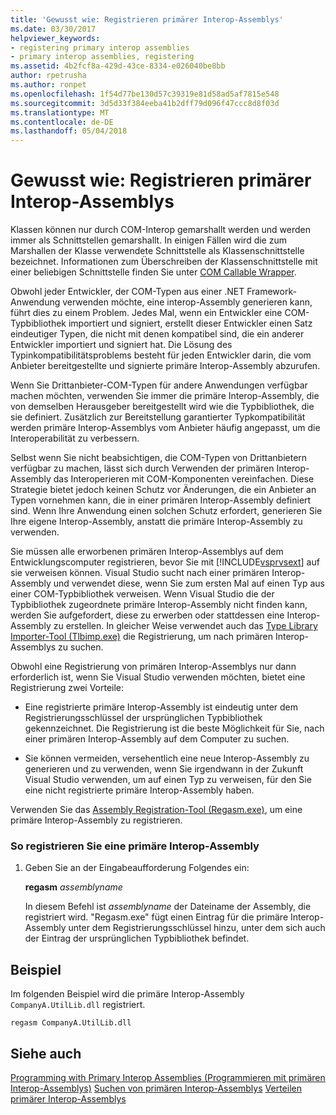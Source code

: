 ```yaml
---
title: 'Gewusst wie: Registrieren primärer Interop-Assemblys'
ms.date: 03/30/2017
helpviewer_keywords:
- registering primary interop assemblies
- primary interop assemblies, registering
ms.assetid: 4b2fcf8a-429d-43ce-8334-e026040be8bb
author: rpetrusha
ms.author: ronpet
ms.openlocfilehash: 1f54d77be130d57c39319e81d58ad5af7815e548
ms.sourcegitcommit: 3d5d33f384eeba41b2dff79d096f47ccc8d8f03d
ms.translationtype: MT
ms.contentlocale: de-DE
ms.lasthandoff: 05/04/2018
---
```

# <a name="how-to-register-primary-interop-assemblies"></a>Gewusst wie: Registrieren primärer Interop-Assemblys
Klassen können nur durch COM-Interop gemarshallt werden und werden immer als Schnittstellen gemarshallt. In einigen Fällen wird die zum Marshallen der Klasse verwendete Schnittstelle als Klassenschnittstelle bezeichnet. Informationen zum Überschreiben der Klassenschnittstelle mit einer beliebigen Schnittstelle finden Sie unter [COM Callable Wrapper](../../../docs/framework/interop/com-callable-wrapper.md).  
  
 Obwohl jeder Entwickler, der COM-Typen aus einer .NET Framework-Anwendung verwenden möchte, eine interop-Assembly generieren kann, führt dies zu einem Problem. Jedes Mal, wenn ein Entwickler eine COM-Typbibliothek importiert und signiert, erstellt dieser Entwickler einen Satz eindeutiger Typen, die nicht mit denen kompatibel sind, die ein anderer Entwickler importiert und signiert hat. Die Lösung des Typinkompatibilitätsproblems besteht für jeden Entwickler darin, die vom Anbieter bereitgestellte und signierte primäre Interop-Assembly abzurufen.  
  
 Wenn Sie Drittanbieter-COM-Typen für andere Anwendungen verfügbar machen möchten, verwenden Sie immer die primäre Interop-Assembly, die von demselben Herausgeber bereitgestellt wird wie die Typbibliothek, die sie definiert. Zusätzlich zur Bereitstellung garantierter Typkompatibilität werden primäre Interop-Assemblys vom Anbieter häufig angepasst, um die Interoperabilität zu verbessern.  
  
 Selbst wenn Sie nicht beabsichtigen, die COM-Typen von Drittanbietern verfügbar zu machen, lässt sich durch Verwenden der primären Interop-Assembly das Interoperieren mit COM-Komponenten vereinfachen. Diese Strategie bietet jedoch keinen Schutz vor Änderungen, die ein Anbieter an Typen vornehmen kann, die in einer primären Interop-Assembly definiert sind. Wenn Ihre Anwendung einen solchen Schutz erfordert, generieren Sie Ihre eigene Interop-Assembly, anstatt die primäre Interop-Assembly zu verwenden.  
  
 Sie müssen alle erworbenen primären Interop-Assemblys auf dem Entwicklungscomputer registrieren, bevor Sie mit [!INCLUDE[vsprvsext](../../../includes/vsprvsext-md.md)] auf sie verweisen können. Visual Studio sucht nach einer primären Interop-Assembly und verwendet diese, wenn Sie zum ersten Mal auf einen Typ aus einer COM-Typbibliothek verweisen. Wenn Visual Studio die der Typbibliothek zugeordnete primäre Interop-Assembly nicht finden kann, werden Sie aufgefordert, diese zu erwerben oder stattdessen eine Interop-Assembly zu erstellen. In gleicher Weise verwendet auch das [Type Library Importer-Tool (Tlbimp.exe)](../../../docs/framework/tools/tlbimp-exe-type-library-importer.md) die Registrierung, um nach primären Interop-Assemblys zu suchen.  
  
 Obwohl eine Registrierung von primären Interop-Assemblys nur dann erforderlich ist, wenn Sie Visual Studio verwenden möchten, bietet eine Registrierung zwei Vorteile:  
  
-   Eine registrierte primäre Interop-Assembly ist eindeutig unter dem Registrierungsschlüssel der ursprünglichen Typbibliothek gekennzeichnet. Die Registrierung ist die beste Möglichkeit für Sie, nach einer primären Interop-Assembly auf dem Computer zu suchen.  
  
-   Sie können vermeiden, versehentlich eine neue Interop-Assembly zu generieren und zu verwenden, wenn Sie irgendwann in der Zukunft Visual Studio verwenden, um auf einen Typ zu verweisen, für den Sie eine nicht registrierte primäre Interop-Assembly haben.  
  
 Verwenden Sie das [Assembly Registration-Tool (Regasm.exe)](../../../docs/framework/tools/regasm-exe-assembly-registration-tool.md), um eine primäre Interop-Assembly zu registrieren.  
  
### <a name="to-register-a-primary-interop-assembly"></a>So registrieren Sie eine primäre Interop-Assembly  
  
1.  Geben Sie an der Eingabeaufforderung Folgendes ein:  
  
     **regasm** *assemblyname*  
  
     In diesem Befehl ist *assemblyname* der Dateiname der Assembly, die registriert wird. "Regasm.exe" fügt einen Eintrag für die primäre Interop-Assembly unter dem Registrierungsschlüssel hinzu, unter dem sich auch der Eintrag der ursprünglichen Typbibliothek befindet.  
  
## <a name="example"></a>Beispiel  
 Im folgenden Beispiel wird die primäre Interop-Assembly `CompanyA.UtilLib.dll` registriert.  
  
```console  
regasm CompanyA.UtilLib.dll  
```  
  
## <a name="see-also"></a>Siehe auch  
 [Programming with Primary Interop Assemblies (Programmieren mit primären Interop-Assemblys)](https://msdn.microsoft.com/library/306fa1d6-0703-4004-9e93-d0a57f1be81e(v=vs.100))  
 [Suchen von primären Interop-Assemblys](https://msdn.microsoft.com/library/d6768e4b-cd80-414d-a4f8-05d979eb393b(v=vs.100))  
 [Verteilen primärer Interop-Assemblys](https://msdn.microsoft.com/library/e76384f0-d631-474c-bdbd-13884cba0265(v=vs.100))
